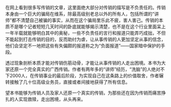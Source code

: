 在网上看到很多写传销的文章，这里面绝大部分对传销的描写是不负责任的。传销本身由一个巨大的骗局在维系，除最高级别老总以外的所有人，包括所谓的“讲师”都不清楚自己被骗的事实，从而在这个骗局里乐此不疲，害人害己。传销的本质不是哪个记者短短几天时间的卧底就能够揭示清楚，也不是在这个行业里面呆上一年半载就能够明白其中的奥秘，一些不负责任的言行和报道只能弄巧成拙，不但不能起到打击传销的目的，反而助纣为虐，让从事传销的人更加坚定从事的信念，他们会坚定不一地把这些有失偏颇的报道称之为“负面报道”——国家暗中保护的手段。

透过现象剖析本质才能对传销伤筋动骨，才能让从事传销的人走出困境。本书为大家还原一个完全真实的广西传销。作者有两年多的“讲师”经历，“洗脑”的人绝对不下2000人，在传销事业的最后阶段，为实现自己在这条路上的价值取舍，作者辗转接触了几十位高级业务员，直接或者间接地获得了所有信息。

望本书能够为传销人员及家人还原一个真实的传销，为那些还在因为传销而痛苦挣扎的人实现救赎，走出困境，从头再来。
